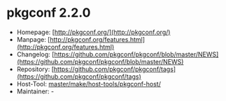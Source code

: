 # pkgconf 2.2.0
 - Homepage: [http://pkgconf.org/](http://pkgconf.org/)
 - Manpage: [http://pkgconf.org/features.html](http://pkgconf.org/features.html)
 - Changelog: [https://github.com/pkgconf/pkgconf/blob/master/NEWS](https://github.com/pkgconf/pkgconf/blob/master/NEWS)
 - Repository: [https://github.com/pkgconf/pkgconf/tags](https://github.com/pkgconf/pkgconf/tags)
 - Host-Tool: [master/make/host-tools/pkgconf-host/](https://github.com/Freetz-NG/freetz-ng/tree/master/make/host-tools/pkgconf-host/)
 - Maintainer: -

